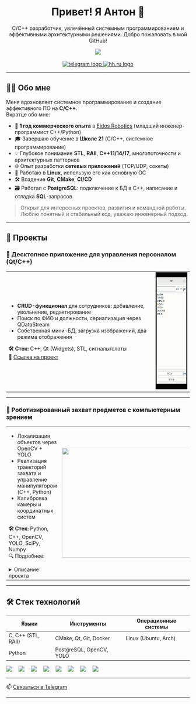 <h1 align="center">Привет! Я Антон 👋</h1>
<p align="center">
  C/C++ разработчик, увлечённый системным программированием и эффективными архитектурными решениями. Добро пожаловать в мой GitHub!
</p>

<p align="center">
  <img src="https://jimmyhoe.com/images/giphy-2.gif" height="250" />
</p>

<p align="center">
  <a href="https://t.me/antonk_prog" target="_blank">
    <img src="https://img.shields.io/static/v1?message=Telegram&logo=telegram&label=&color=2CA5E0&logoColor=white&labelColor=&style=for-the-badge" height="25" alt="telegram logo"  />
  </a>
  <a href="https://samara.hh.ru/resume/3e72e6eeff0ed11c400039ed1f73706a377565" target="_blank">
    <img src="https://img.shields.io/badge/HH.ru-Резюме-red?logo=hh.ru&logoColor=white&style=for-the-badge" height="25" alt="hh.ru logo" />
  </a>
</p>

---

## 👨‍💻 Обо мне

Меня вдохновляет системное программирование и создание эффективного ПО на **C/C++**.  
Вкратце обо мне:
- 🔧 **1 год коммерческого опыта** в [Eidos Robotics](https://eidos-robotics.ru/) (младший инженер-программист C++/Python)
- 🎓 Завершаю обучение в **Школе 21** (C/C++, системное программирование)
- 💡 Глубокое понимание **STL**, **RAII**, **C++11/14/17**, многопоточности и архитектурных паттернов
- 🌐 Опыт разработки **сетевых приложений** (TCP/UDP, сокеты)
- 🐧 Работаю в **Linux**, использую его как основную ОС
- 🛠 Владение **Git**, **CMake**, **CI/CD**
- 🗃 Работал с **PostgreSQL**: подключение к БД в C++, написание и отладка **SQL**-запросов

> Открыт для интересных проектов, развития и командной работы. Люблю понятный и стабильный код, уважаю инженерный подход.

---

## 🧩 Проекты

### 📌 Десктопное приложение для управления персоналом (Qt/C++)

<table>
<tr>
<td width="80%">
<ul>
  <li><strong>CRUD-функционал</strong> для сотрудников: добавление, увольнение, редактирование</li>
  <li>Поиск по ФИО и должности, сериализация через QDataStream</li>
  <li>Собственная мини-БД, загрузка изображений, два режима отображения</li>
</ul>

**🛠 Стек:** C++, Qt (Widgets), STL, сигналы/слоты  
🔗 [Ссылка на проект](https://github.com/antonk-prog/employee-manager-qt)
</td>
<td>
  <img src="qt_example_small.gif" width="534px" height="320px">
</td>
</tr>
</table>

---

### 🤖 Роботизированный захват предметов с компьютерным зрением

<table>
<tr>
<td width="80%">
<ul>
  <li>Локализация объектов через OpenCV + YOLO</li>
  <li>Реализация траекторий захвата и управление манипулятором (C++, Python)</li>
  <li>Калибровка камеры и координатных систем</li>
</ul>

**🛠 Стек:** Python, C++, OpenCV, YOLO, SciPy, Numpy  
🔍 Подробнее:
<details>
<summary>Описание проекта</summary>
<p>
Комплекс распознаёт объекты в беспорядке, определяет координаты и даёт команды манипулятору для точного захвата. Использует нейросети, обработку изображений, API управления захватом, а также инструменты калибровки и тестирования точности.
</p>
</details>
</td>
<td>
  <img src="robotics_little.gif" width="534px" height="300px">
</td>
</tr>
</table>

---

## 🛠 Стек технологий

| Языки             | Инструменты                | Операционные системы |
|-------------------|-----------------------------|-----------------------|
| C, C++ (STL, RAII) | CMake, Qt, Git, Docker      | Linux (Ubuntu, Arch)  |
| Python             | PostgreSQL, OpenCV, YOLO    |                       |

<div align="left">
  <img src="https://cdn.worldvectorlogo.com/logos/c.svg" height="40" />
  <img width="10" />
  <img src="https://upload.wikimedia.org/wikipedia/commons/1/18/C_Programming_Language.svg" height="40" />
  <img width="10" />
  <img src="https://cdn.worldvectorlogo.com/logos/linux.svg" height="40" />
  <img width="10" />
  <img src="https://www.svgrepo.com/show/354243/qt.svg" height="40" />
  <img width="10" />
  <img src="https://www.vectorlogo.zone/logos/cmake/cmake-ar21.svg" height="40" />
  <img width="10" />
  <img src="https://www.svgrepo.com/show/452091/python.svg" height="40" />
  <img width="10" />
  <img src="https://cdn.worldvectorlogo.com/logos/git.svg" height="40" />
  <img width="10" />
  <img src="https://cdn.worldvectorlogo.com/logos/docker.svg" height="40" />
</div>

---

📫 [Связаться в Telegram](https://t.me/antonk_prog)

---
